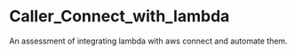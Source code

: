 # Caller_Connect_with_lambda
An assessment of integrating lambda with aws connect and automate them.

